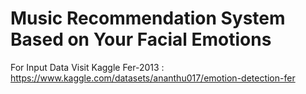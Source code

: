 # Music Recommendation System Based on Your Facial Emotions


For Input Data Visit Kaggle Fer-2013 : https://www.kaggle.com/datasets/ananthu017/emotion-detection-fer